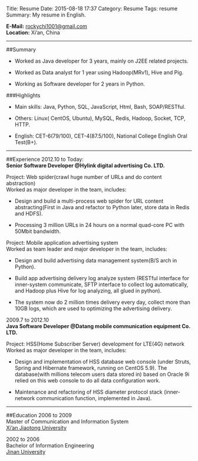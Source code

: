 Title: Resume
Date: 2015-08-18 17:37
Category: Resume
Tags: resume
Summary: My resume in English.

**E-Mail:** [rockychi1001@gmail.com](mailto:rockychi1001@gmail.com "my email")  
**Location:** Xi’an, China

----
##Summary	   
* Worked as Java developer for 3 years, mainly on J2EE related projects.

* Worked as Data analyst for 1 year using Hadoop(MRv1), Hive and Pig.

* Working as Software developer for 2 years in Python. 
 
###Highlights	
* Main skills: Java, Python, SQL, JavaScript, Html, Bash, SOAP/RESTful.

* Others: Linux( CentOS, Ubuntu), MySQL, Redis, Hadoop, Socket, TCP, HTTP.

* English: CET-6(79/100), CET-4(87.5/100), National College English Oral Test(B+).

----
##Experience
2012.10 to Today:  
**Senior Software Developer @Hylink digital advertising  Co. LTD.**  

Project: Web spider(crawl huge number of URLs and do content abstraction)  
Worked as major developer in the team, includes:

* Design and build a multi-process web spider for URL content abstracting(First in Java and refactor to Python later, store data in Redis and HDFS).

* Processing 3 million URLs in 24 hours on a normal quad-core PC with 50Mbit bandwidth.

Project: Mobile application advertising system  
Worked as team leader and major developer in the team, includes:

* Design and build advertising data management system(B/S arch in Python).

* Build app advertising delivery log analyze system (RESTful interface for inner-system communicate, SFTP interface to collect log automatically, and Hadoop plus Hive for log analyzing, all glued in python).

* The system now do 2 million times delivery every day, collect more than 10GB logs, which are used to optimizing the advertising delivery.

2009.7 to 2012.10  
**Java Software Developer @Datang mobile communication equipment Co. LTD.**

Project: HSS(Home Subscriber Server) development for LTE(4G) network  
Worked as major developer in the team, includes:

* Design and implementation of HSS database web console (under Struts, Spring and Hibernate framework, running on CentOS 5.9). The database(with millions telecom users data stored in) based on Oracle 9i relied on this web console to do all data configuration work.

* Maintenance and refactoring of HSS diameter protocol stack (inner-network communication function, implemented in Java).
 
----
##Education	
2006 to 2009  
Master of Communication and Information System  
[Xi’an Jiaotong University](http://www.xjtu.edu.cn "Xi’an Jiaotong University")

2002 to 2006  
Bachelor of  Information Engineering  
[Jinan University](http://www.jnu.edu.cn "Jinan University")
